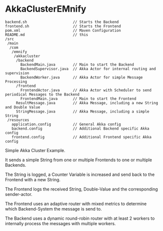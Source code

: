 # AkkaClusterEMnify
````
backend.sh                     // Starts the Backend
frontend.sh                    // Starts the Frontend
pom.xml                        // Maven Configuration
README.md                      // this
/src                           
 /main                         
  /com                         
   /emnify                     
    /akkacluster               
     /backend                  
       BackendMain.java        // Main to start the Backend
       BackendSupervisor.java  // Akka Actor for internal routing and supervision
       BackendWorker.java      // Akka Actor for simple Message Processing
     /frontend                 
       FrontendActor.java      // Akka Actor with Scheduler to send periodical Messages to the Backend
       FrontendMain.java       // Main to start the Frontend
     ResultMessage.java        // Akka Message, including a new String and Double Value
     StringMessage.java        // Akka Message, including a simple String
 /resources                    
   application.config          // General Akka config
   backend.config              // Additional Backend specific Akka config
   frontend.config             // Additional Frontend specific Akka config
````

Simple Akka Cluster Example.

It sends a simple String from one or multiple Frontends to one or multiple Backends.

The String is logged, a Counter Variable is increased and send back to the Frontend with a new String.

The Frontend logs the received String, Double-Value and the corresponding sender-actor.

The Frontend uses an adaptive router with mixed metrics to determine which Backend-System the message is send to.

The Backend uses a dynamic round-robin router with at least 2 workers to internally process the messages with multiple workers.